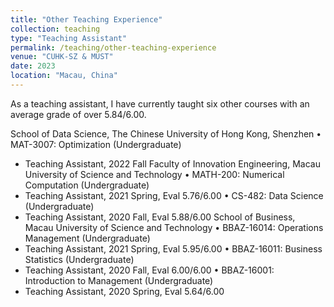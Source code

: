 ```yaml
---
title: "Other Teaching Experience"
collection: teaching
type: "Teaching Assistant"
permalink: /teaching/other-teaching-experience
venue: "CUHK-SZ & MUST"
date: 2023
location: "Macau, China"
---
```


As a teaching assistant, I have currently taught six other courses with an average grade of over 5.84/6.00.

School of Data Science, The Chinese University of Hong Kong, Shenzhen
• MAT-3007: Optimization (Undergraduate)
- Teaching Assistant, 2022 Fall
Faculty of Innovation Engineering, Macau University of Science and Technology
• MATH-200: Numerical Computation (Undergraduate)
- Teaching Assistant, 2021 Spring, Eval 5.76/6.00
• CS-482: Data Science (Undergraduate)
- Teaching Assistant, 2020 Fall, Eval 5.88/6.00
School of Business, Macau University of Science and Technology
• BBAZ-16014: Operations Management (Undergraduate)
- Teaching Assistant, 2021 Spring, Eval 5.95/6.00
• BBAZ-16011: Business Statistics (Undergraduate)
- Teaching Assistant, 2020 Fall, Eval 6.00/6.00
• BBAZ-16001: Introduction to Management (Undergraduate)
- Teaching Assistant, 2020 Spring, Eval 5.64/6.00